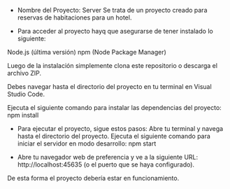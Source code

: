 * Nombre del Proyecto: Server
Se trata de un proyecto creado para reservas de habitaciones para un hotel.

* Para acceder al proyecto hayq que asegurarse de tener instalado lo siguiente:

Node.js (última versión)
npm (Node Package Manager) 

Luego de la instalación simplemente clona este repositorio o descarga el archivo ZIP.

Debes navegar hasta el directorio del proyecto en tu terminal en Visual Studio Code.

Ejecuta el siguiente comando para instalar las dependencias del proyecto:
npm install

* Para ejecutar el proyecto, sigue estos pasos:
Abre tu terminal y navega hasta el directorio del proyecto.
Ejecuta el siguiente comando para iniciar el servidor en modo desarrollo:
npm start

* Abre tu navegador web de preferencia y ve a la siguiente URL: http://localhost:45635 (o el puerto que se haya configurado).

De esta forma el proyecto debería estar en funcionamiento.
